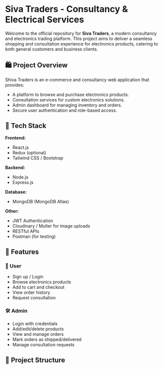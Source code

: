 # Siva Traders - Consultancy & Electrical Services

Welcome to the official repository for **Siva Traders**, a modern consultancy and electronics trading platform. This project aims to deliver a seamless shopping and consultation experience for electronics products, catering to both general customers and business clients.

## 🛍️ Project Overview

Shiva Traders is an e-commerce and consultancy web application that provides:
- A platform to browse and purchase electronics products.
- Consultation services for custom electronics solutions.
- Admin dashboard for managing inventory and orders.
- Secure user authentication and role-based access.

## 🚀 Tech Stack

**Frontend:**
- React.js
- Redux (optional)
- Tailwind CSS / Bootstrap

**Backend:**
- Node.js
- Express.js

**Database:**
- MongoDB (MongoDB Atlas)

**Other:**
- JWT Authentication
- Cloudinary / Multer for image uploads
- RESTful APIs
- Postman (for testing)

## 🔐 Features

### 👤 User
- Sign up / Login
- Browse electronics products
- Add to cart and checkout
- View order history
- Request consultation

### 🛠️ Admin
- Login with credentials
- Add/edit/delete products
- View and manage orders
- Mark orders as shipped/delivered
- Manage consultation requests

## 📂 Project Structure

